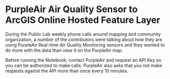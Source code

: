 # PurpleAir Air Quality Sensor to ArcGIS Online Hosted Feature Layer

During the Public Lab weekly phone calls around mapping and community organization, a number of the contributors were talking about how they are using PurpleAir Real-time Air Quality Monitoring sensors and they wanted to do more with the data than view it on the PurpleAir map.

Before running the Notebook, contact PurpleAir and request an API Key so you can be authorized to make calls. PurpleAir also asks that you not make requests against the API more than once every 10 minutes.
